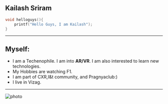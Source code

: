 ## Kailash Sriram
``` c  
void helloguys(){
    printf("Hello Guys, I am Kailash");
}
```  
--- 
## Myself:  
- I am a Techenophile. I am into **AR/VR**. I am also interested to learn new technologies.
- My Hobbies are watching F1.  
- I am part of CXR,I&t community, and Pragnyaclub:)
- I live in Vizag.
---  
![photo](my.jpg)





